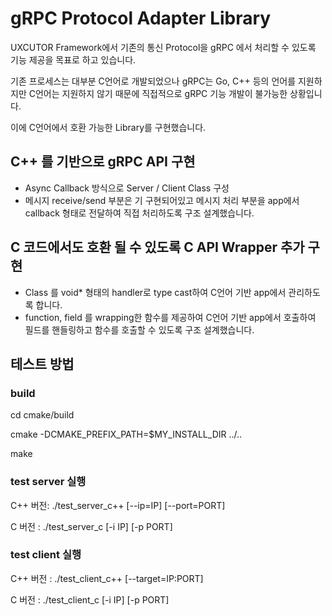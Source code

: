 # gRPC Protocol Adapter Library

UXCUTOR Framework에서 기존의 통신 Protocol을 gRPC 에서 처리할 수 있도록 기능 제공을 목표로 하고 있습니다.

기존 프로세스는 대부분 C언어로 개발되었으나 gRPC는 Go, C++ 등의 언어를 지원하지만
C언어는 지원하지 않기 때문에 직접적으로 gRPC 기능 개발이 불가능한 상황입니다.

이에 C언어에서 호환 가능한 Library를 구현했습니다.

## C++ 를 기반으로 gRPC API 구현

- Async Callback 방식으로 Server / Client Class 구성
- 메시지 receive/send 부분은 기 구현되어있고 메시지 처리 부분을 app에서 callback 형태로 전달하여 직접 처리하도록 구조 설계했습니다.

## C 코드에서도 호환 될 수 있도록 C API Wrapper 추가 구현

- Class 를 void* 형태의 handler로 type cast하여 C언어 기반 app에서 관리하도록 합니다.
- function, field 를 wrapping한 함수를 제공하여 C언어 기반 app에서 호출하여 필드를 핸들링하고 함수를 호출할 수 있도록 구조 설계했습니다.

## 테스트 방법

### build

cd cmake/build

cmake -DCMAKE_PREFIX_PATH=$MY_INSTALL_DIR ../..

make

### test server 실행

C++ 버전: ./test_server_c++ [--ip=IP] [--port=PORT]

C 버전  : ./test_server_c [-i IP] [-p PORT]

### test client 실행

C++ 버전 : ./test_client_c++ [--target=IP:PORT]

C 버전   : ./test_client_c [-i IP] [-p PORT]

